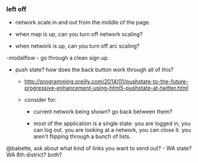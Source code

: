 ### left off

- network scale in and out from the middle of the page.

- when map is up, can you turn off network scaling?
- when network is up, can you turn off arc scaling?

-modalflow
    - go through a clean sign up.

- push state? how does the back button work through all of this?
    - http://programming.oreilly.com/2014/01/pushstate-to-the-future-progressive-enhancement-using-html5-pushstate-at-twitter.html

    - consider for:
        - current network being shown? go back between them?

        - most of the application is a single state. you are logged in, you can log out. you are looking at a network, you can close it. you aren't flipping through a bunch of lists.

@babette, ask about what kind of links you want to send out?
    - WA state? WA 8th district? both?